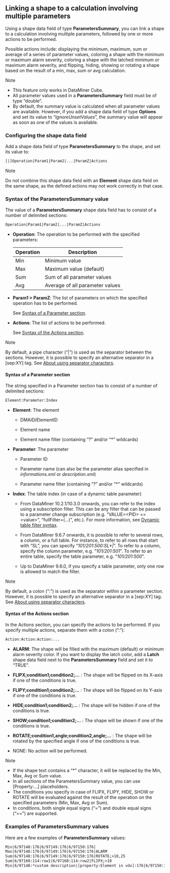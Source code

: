 ## Linking a shape to a calculation involving multiple parameters

Using a shape data field of type **ParametersSummary**, you can link a shape to a calculation involving multiple parameters, followed by one or more actions to be performed.

Possible actions include: displaying the minimum, maximum, sum or average of a series of parameter values, coloring a shape with the minimum or maximum alarm severity, coloring a shape with the latched minimum or maximum alarm severity, and flipping, hiding, showing or rotating a shape based on the result of a min, max, sum or avg calculation.

> [!NOTE]
> - This feature only works in DataMiner Cube.
> - All parameter values used in a **ParametersSummary** field must be of type “double”.
> - By default, the summary value is calculated when all parameter values are available. However, if you add a shape data field of type **Options** and set its value to “*IgnoreUnsetValues*”, the summary value will appear as soon as one of the values is available.

### Configuring the shape data field

Add a shape data field of type **ParametersSummary** to the shape, and set its value to:

```txt
[|]Operation|Param1|Param2|...|ParamZ|Actions
```

> [!NOTE]
> Do not combine this shape data field with an **Element** shape data field on the same shape, as the defined actions may not work correctly in that case.

### Syntax of the ParametersSummary value

The value of a **ParametersSummary** shape data field has to consist of a number of delimited sections:

```txt
Operation|Param1|Param2|...|ParamZ|Actions
```

- **Operation**: The operation to be performed with the specified parameters:

    | Operation | Description                     |
    |-------------|---------------------------------|
    | Min         | Minimum value                   |
    | Max         | Maximum value (default)         |
    | Sum         | Sum of all parameter values     |
    | Avg         | Average of all parameter values |

- **Param1 \> ParamZ**: The list of parameters on which the specified operation has to be performed.

    See [Syntax of a Parameter section](#syntax-of-a-parameter-section).

- **Actions**: The list of actions to be performed.

    See [Syntax of the Actions section](#syntax-of-the-actions-section).

> [!NOTE]
> By default, a pipe character (“\|”) is used as the separator between the sections. However, it is possible to specify an alternative separator in a \[sep:XY\] tag. See [About using separator characters](Linking_a_shape_to_a_SET_command.md#about-using-separator-characters).

#### Syntax of a Parameter section

The string specified in a Parameter section has to consist of a number of delimited sections:

```txt
Element:Parameter:Index
```

- **Element**: The element

    - DMAID/ElementID

    - Element name

    - Element name filter (containing “?” and/or “\*” wildcards)

- **Parameter**: The parameter

    - Parameter ID

    - Parameter name (can also be the parameter alias specified in *informations.xml* or *description.xml*)

    - Parameter name filter (containing “?” and/or “\*” wildcards)

- **Index**: The table index (in case of a dynamic table parameter)

    - From DataMiner 10.2.1/10.3.0 onwards, you can refer to the index using a subscription filter. This can be any filter that can be passed to a parameter change subscription (e.g. “VALUE=\<PID> == \<value>”, “fullFilter=(...)”, etc.). For more information, see [Dynamic table filter syntax](Dynamic_table_filter_syntax.md).

    - From DataMiner 9.6.7 onwards, it is possible to refer to several rows, a column, or a full table. For instance, to refer to all rows that start with “SL”, you can specify “*101/201:500:SL\*\|*”. To refer to a column, specify the column parameter, e.g. “*101/201:501*”. To refer to an entire table, specify the table parameter, e.g. “*101/201:500*”.

    - Up to DataMiner 9.6.0, if you specify a table parameter, only one row is allowed to match the filter.

> [!NOTE]
> By default, a colon (“:”) is used as the separator within a parameter section. However, it is possible to specify an alternative separator in a \[sep:XY\] tag. See [About using separator characters](Linking_a_shape_to_a_SET_command.md#about-using-separator-characters).

#### Syntax of the Actions section

In the Actions section, you can specify the actions to be performed. If you specify multiple actions, separate them with a colon (”:”):

```txt
Action:Action:Action:...
```

- **ALARM**: The shape will be filled with the maximum (default) or minimum alarm severity color. If you want to display the latch color, add a **Latch** shape data field next to the **ParametersSummary** field and set it to “TRUE”.

- **FLIPX;condition1;condition2;...** : The shape will be flipped on its X-axis if one of the conditions is true.

- **FLIPY;condition1;condition2;...** : The shape will be flipped on its Y-axis if one of the conditions is true.

- **HIDE;condition1;condition2;...** : The shape will be hidden if one of the conditions is true.

- **SHOW;condition1;condition2;...** : The shape will be shown if one of the conditions is true.

- **ROTATE;condition1,angle;condition2,angle;...** : The shape will be rotated by the specified angle if one of the conditions is true.

- NONE: No action will be performed.

> [!NOTE]
> - If the shape text contains a “\*” character, it will be replaced by the Min, Max, Avg or Sum value.
> - In all sections of the ParametersSummary value, you can use \[Property:...\] placeholders.
> - The conditions you specify in case of FLIPX, FLIPY, HIDE, SHOW or ROTATE will be evaluated against the result of the operation on the specified parameters (Min, Max, Avg or Sum).
> - In conditions, both single equal signs (“=”) and double equal signs (“==”) are supported.

### Examples of ParametersSummary values

Here are a few examples of **ParametersSummary** values:

```txt
Min|6/97148:176|6/97149:176|6/97150:176|
Max|6/97148:176|6/97149:176|6/97150:176|ALARM
Sum|6/97148:176|6/97149:176|6/97150:176|ROTATE;>10,25
Sum|6/97160:114:row1|6/97160:114:row2|FLIPX;>10
Min|6/97148:*custom description|[property:Element in vdx]:176|6/97150:176|
```
